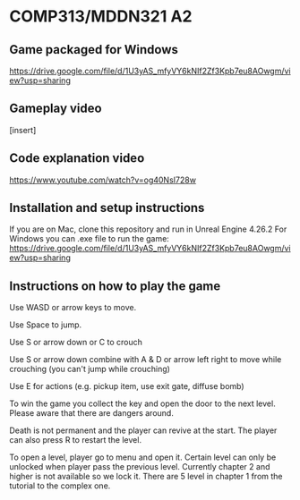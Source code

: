 # COMP313/MDDN321 A2

## Game packaged for Windows  
https://drive.google.com/file/d/1U3yAS_mfyVY6kNIf2Zf3Kpb7eu8AOwgm/view?usp=sharing

## Gameplay video

[insert]

## Code explanation video
https://www.youtube.com/watch?v=og40NsI728w

## Installation and setup instructions
If you are on Mac, clone this repository and run in Unreal Engine 4.26.2
For Windows you can .exe file to run the game: https://drive.google.com/file/d/1U3yAS_mfyVY6kNIf2Zf3Kpb7eu8AOwgm/view?usp=sharing
  
## Instructions on how to play the game
  
Use WASD or arrow keys to move.
  
Use Space to jump.
  
Use S or arrow down or C to crouch
  
Use S or arrow down combine with A & D or arrow left right to move while crouching (you can't jump while crouching)
  
Use E for actions (e.g. pickup item, use exit gate, diffuse bomb)
  
To win the game you collect the key and open the door to the next level. Please aware that there are dangers around. 
  
Death is not permanent and the player can revive at the start. The player can also press R to restart the level.
  
To open a level, player go to menu and open it. Certain level can only be unlocked when player pass the previous level. Currently chapter 2 and higher is not available
so we lock it. There are 5 level in chapter 1 from the tutorial to the complex one.
  
